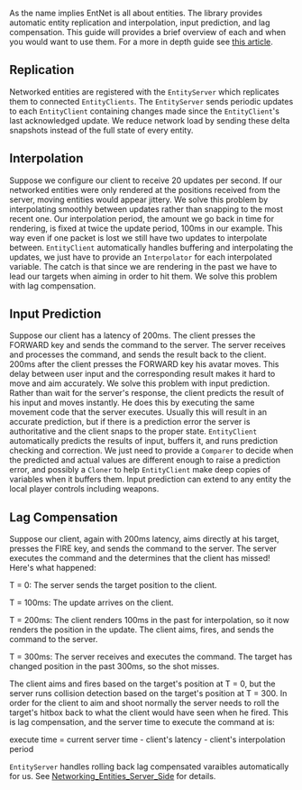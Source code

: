 As the name implies EntNet is all about entities. The library provides automatic entity replication and interpolation, input prediction, and lag compensation. This guide will provides a brief overview of each and when you would want to use them. For a more in depth guide see [this article](https://developer.valvesoftware.com/wiki/Source_Multiplayer_Networking).

## Replication ##
Networked entities are registered with the `EntityServer` which replicates them to connected `EntityClients`. The `EntityServer` sends periodic updates to each `EntityClient` containing changes made since the `EntityClient`'s last acknowledged update. We reduce network load by sending these delta snapshots instead of the full state of every entity.

## Interpolation ##
Suppose we configure our client to receive 20 updates per second. If our networked entities were only rendered at the positions received from the server, moving entities would appear jittery. We solve this problem by interpolating smoothly between updates rather than snapping to the most recent one. Our interpolation period, the amount we go back in time for rendering, is fixed at twice the update period, 100ms in our example. This way even if one packet is lost we still have two updates to interpolate between. `EntityClient` automatically handles buffering and interpolating the updates, we just have to provide an `Interpolator` for each interpolated variable. The catch is that since we are rendering in the past we have to lead our targets when aiming in order to hit them. We solve this problem with lag compensation.

## Input Prediction ##
Suppose our client has a latency of 200ms. The client presses the FORWARD key and sends the command to the server. The server receives and processes the command, and sends the result back to the client. 200ms after the client presses the FORWARD key his avatar moves. This delay between user input and the corresponding result makes it hard to move and aim accurately. We solve this problem with input prediction. Rather than wait for the server's response, the client predicts the result of his input and moves instantly. He does this by executing the same movement code that the server executes. Usually this will result in an accurate prediction, but if there is a prediction error the server is authoritative and the client snaps to the proper state. `EntityClient` automatically predicts the results of input, buffers it, and runs prediction checking and correction. We just need to provide a `Comparer` to decide when the predicted and actual values are different enough to raise a prediction error, and possibly a `Cloner` to help `EntityClient` make deep copies of variables when it buffers them.   Input prediction can extend to any entity the local player controls including weapons.

## Lag Compensation ##
Suppose our client, again with 200ms latency, aims directly at his target, presses the FIRE key, and sends the command to the server. The server executes the command and the determines that the client has missed! Here's what happened:

T = 0:     The server sends the target position to the client.

T = 100ms: The update arrives on the client.

T = 200ms: The client renders 100ms in the past for interpolation, so it now renders the position in the update. The client aims, fires, and sends the command to the server.

T = 300ms: The server receives and executes the command. The target has changed position in the past 300ms, so the shot misses.

The client aims and fires based on the target's position at T = 0, but the server runs collision detection based on the target's position at T = 300. In order for the client to aim and shoot normally the server needs to roll the target's hitbox back to what the client would have seen when he fired. This is lag compensation, and the server time to execute the command at is:

execute time = current server time - client's latency - client's interpolation period

`EntityServer` handles rolling back lag compensated varaibles automatically for us. See [Networking\_Entities\_Server\_Side](Networking_Entities_Server_Side.md) for details.